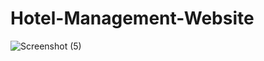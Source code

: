﻿# Hotel-Management-Website


![Screenshot (5)](https://github.com/user-attachments/assets/d8c5aa24-6cf8-4dac-95a0-efe8dc5c346f)
